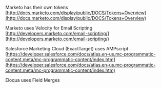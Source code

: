 Marketo has their own tokens [http://docs.marketo.com/display/public/DOCS/Tokens+Overview](http://docs.marketo.com/display/public/DOCS/Tokens+Overview)

Marketo uses Velocity for Email Scripting [http://developers.marketo.com/email-scripting/](http://developers.marketo.com/email-scripting/)

Salesforce Marketing Cloud \(ExactTarget\) uses AMPscript [https://developer.salesforce.com/docs/atlas.en-us.mc-programmatic-content.meta/mc-programmatic-content/index.htm](https://developer.salesforce.com/docs/atlas.en-us.mc-programmatic-content.meta/mc-programmatic-content/index.htm)

Eloqua uses Field Merges

